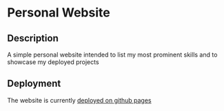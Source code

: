 # Personal Website

## Description

A simple personal website intended to list my most prominent skills and to
showcase my deployed projects

## Deployment

The website is currently [deployed on github pages](https://s-p-r.github.io/)